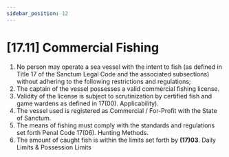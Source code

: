 ```yaml
---
sidebar_position: 12
---
```

# [17.11] Commercial Fishing

1. No person may operate a sea vessel with the intent to fish (as defined in Title 17 of the Sanctum Legal Code and the associated subsections) without adhering to the following restrictions and regulations;
2. The captain of the vessel possesses a valid commercial fishing license.
3. Validity of the license is subject to scrutinization by certified fish and game wardens as defined in 17(00). Applicability).
4. The vessel used is registered as Commercial / For-Profit with the State of Sanctum.
5. The means of fishing must comply with the standards and regulations set forth Penal Code 17(06). Hunting Methods.
6. The amount of caught fish is within the limits set forth by **(17)03**. Daily Limits & Possession Limits